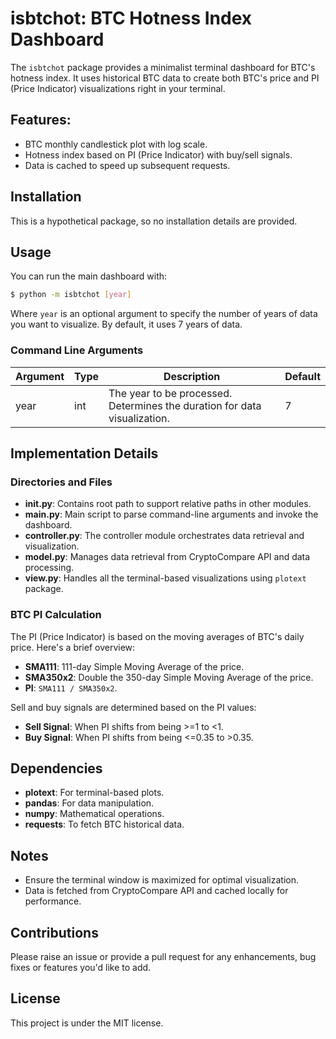 # isbtchot: BTC Hotness Index Dashboard

The `isbtchot` package provides a minimalist terminal dashboard for BTC's hotness index. It uses historical BTC data to create both BTC's price and PI (Price Indicator) visualizations right in your terminal.

## Features:

- BTC monthly candlestick plot with log scale.
- Hotness index based on PI (Price Indicator) with buy/sell signals.
- Data is cached to speed up subsequent requests.

## Installation

This is a hypothetical package, so no installation details are provided.

## Usage

You can run the main dashboard with:

```bash
$ python -m isbtchot [year]
```

Where `year` is an optional argument to specify the number of years of data you want to visualize. By default, it uses 7 years of data.

### Command Line Arguments

| Argument | Type | Description | Default |
|---|---|---|---|
| year | int | The year to be processed. Determines the duration for data visualization. | 7 |

## Implementation Details

### Directories and Files

- **__init__.py**: Contains root path to support relative paths in other modules.
- **__main__.py**: Main script to parse command-line arguments and invoke the dashboard.
- **controller.py**: The controller module orchestrates data retrieval and visualization.
- **model.py**: Manages data retrieval from CryptoCompare API and data processing.
- **view.py**: Handles all the terminal-based visualizations using `plotext` package.

### BTC PI Calculation

The PI (Price Indicator) is based on the moving averages of BTC's daily price. Here's a brief overview:

- **SMA111**: 111-day Simple Moving Average of the price.
- **SMA350x2**: Double the 350-day Simple Moving Average of the price.
- **PI**: `SMA111 / SMA350x2`.

Sell and buy signals are determined based on the PI values:

- **Sell Signal**: When PI shifts from being >=1 to <1.
- **Buy Signal**: When PI shifts from being <=0.35 to >0.35.

## Dependencies

- **plotext**: For terminal-based plots.
- **pandas**: For data manipulation.
- **numpy**: Mathematical operations.
- **requests**: To fetch BTC historical data.

## Notes

- Ensure the terminal window is maximized for optimal visualization.
- Data is fetched from CryptoCompare API and cached locally for performance.

## Contributions

Please raise an issue or provide a pull request for any enhancements, bug fixes or features you'd like to add.

## License

This project is under the MIT license. 